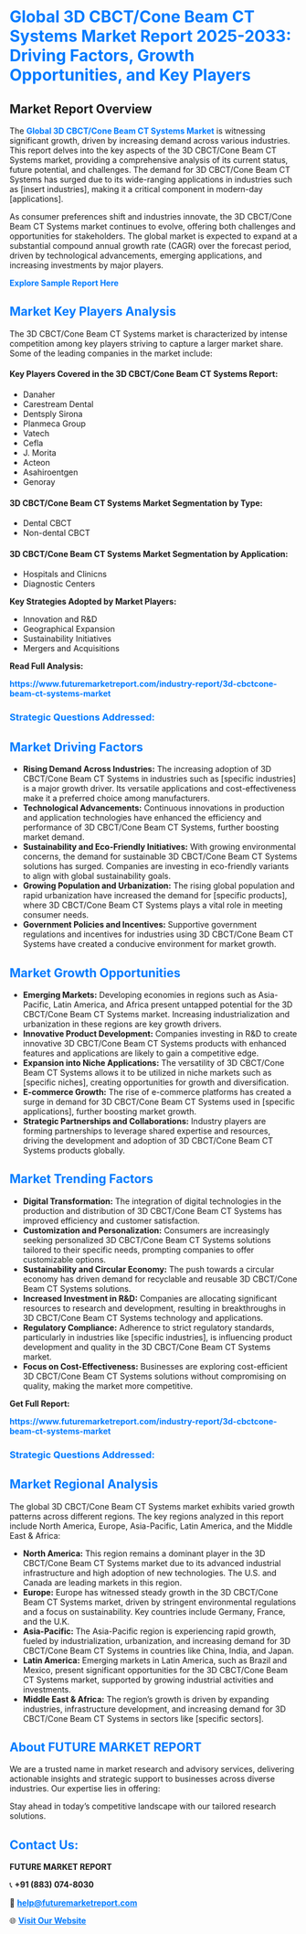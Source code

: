 <h1 style="color: #007BFF;">Global 3D CBCT/Cone Beam CT Systems Market Report 2025-2033: Driving Factors, Growth Opportunities, and Key Players</h1>

<section id="overview">
<h2>Market Report Overview</h2>
<p>The <a href="https://www.futuremarketreport.com/industry-report/3d-cbctcone-beam-ct-systems-market" style="color: #007BFF; text-decoration: none;"><strong>Global 3D CBCT/Cone Beam CT Systems Market</strong></a> is witnessing significant growth, driven by increasing demand across various industries. This report delves into the key aspects of the 3D CBCT/Cone Beam CT Systems market, providing a comprehensive analysis of its current status, future potential, and challenges. The demand for 3D CBCT/Cone Beam CT Systems has surged due to its wide-ranging applications in industries such as [insert industries], making it a critical component in modern-day [applications].</p>
<p>As consumer preferences shift and industries innovate, the 3D CBCT/Cone Beam CT Systems market continues to evolve, offering both challenges and opportunities for stakeholders. The global market is expected to expand at a substantial compound annual growth rate (CAGR) over the forecast period, driven by technological advancements, emerging applications, and increasing investments by major players.</p>
</section>

<section id="overview">
<p><a href="https://www.futuremarketreport.com/request-sample/reportId=45354" style="color: #007BFF; text-decoration: none;"><strong>Explore Sample Report Here</strong></a></p>
</section>

<section id="key-players">
<h2 style="color: #007BFF;">Market Key Players Analysis</h2>
<p>The 3D CBCT/Cone Beam CT Systems market is characterized by intense competition among key players striving to capture a larger market share. Some of the leading companies in the market include:</p>
<h4>Key Players Covered in the 3D CBCT/Cone Beam CT Systems Report:</h4>
<ul><li>Danaher</li><li>Carestream Dental</li><li>Dentsply Sirona</li><li>Planmeca Group</li><li>Vatech</li><li>Cefla</li><li>J. Morita</li><li>Acteon</li><li>Asahiroentgen</li><li>Genoray</li></ul>
<h4>3D CBCT/Cone Beam CT Systems Market Segmentation by Type:</h4>
<ul><li>Dental CBCT</li><li>Non-dental CBCT</li></ul>

<h4>3D CBCT/Cone Beam CT Systems Market Segmentation by Application:</h4>
<ul><li>Hospitals and Clinicns</li><li>Diagnostic Centers</li></ul>
<p><strong>Key Strategies Adopted by Market Players:</strong></p>
<ul>
<li>Innovation and R&D</li>
<li>Geographical Expansion</li>
<li>Sustainability Initiatives</li>
<li>Mergers and Acquisitions</li>
</ul>
</section>

<section>
<p><strong>Read Full Analysis: </strong></p><a href="https://www.futuremarketreport.com/industry-report/3d-cbctcone-beam-ct-systems-market" style="color: #007BFF; text-decoration: none;"><strong>https://www.futuremarketreport.com/industry-report/3d-cbctcone-beam-ct-systems-market</strong></a>
<h3 style="color: #007BFF;">Strategic Questions Addressed:</h3>
</section>

<section id="driving-factors">
<h2 style="color: #007BFF;">Market Driving Factors</h2>
<ul>
<li><strong>Rising Demand Across Industries:</strong> The increasing adoption of 3D CBCT/Cone Beam CT Systems in industries such as [specific industries] is a major growth driver. Its versatile applications and cost-effectiveness make it a preferred choice among manufacturers.</li>
<li><strong>Technological Advancements:</strong> Continuous innovations in production and application technologies have enhanced the efficiency and performance of 3D CBCT/Cone Beam CT Systems, further boosting market demand.</li>
<li><strong>Sustainability and Eco-Friendly Initiatives:</strong> With growing environmental concerns, the demand for sustainable 3D CBCT/Cone Beam CT Systems solutions has surged. Companies are investing in eco-friendly variants to align with global sustainability goals.</li>
<li><strong>Growing Population and Urbanization:</strong> The rising global population and rapid urbanization have increased the demand for [specific products], where 3D CBCT/Cone Beam CT Systems plays a vital role in meeting consumer needs.</li>
<li><strong>Government Policies and Incentives:</strong> Supportive government regulations and incentives for industries using 3D CBCT/Cone Beam CT Systems have created a conducive environment for market growth.</li>
</ul>
</section>

<section id="growth-opportunities">
<h2 style="color: #007BFF;">Market Growth Opportunities</h2>
<ul>
<li><strong>Emerging Markets:</strong> Developing economies in regions such as Asia-Pacific, Latin America, and Africa present untapped potential for the 3D CBCT/Cone Beam CT Systems market. Increasing industrialization and urbanization in these regions are key growth drivers.</li>
<li><strong>Innovative Product Development:</strong> Companies investing in R&D to create innovative 3D CBCT/Cone Beam CT Systems products with enhanced features and applications are likely to gain a competitive edge.</li>
<li><strong>Expansion into Niche Applications:</strong> The versatility of 3D CBCT/Cone Beam CT Systems allows it to be utilized in niche markets such as [specific niches], creating opportunities for growth and diversification.</li>
<li><strong>E-commerce Growth:</strong> The rise of e-commerce platforms has created a surge in demand for 3D CBCT/Cone Beam CT Systems used in [specific applications], further boosting market growth.</li>
<li><strong>Strategic Partnerships and Collaborations:</strong> Industry players are forming partnerships to leverage shared expertise and resources, driving the development and adoption of 3D CBCT/Cone Beam CT Systems products globally.</li>
</ul>
</section>

<section id="trending-factors">
<h2 style="color: #007BFF;">Market Trending Factors</h2>
<ul>
<li><strong>Digital Transformation:</strong> The integration of digital technologies in the production and distribution of 3D CBCT/Cone Beam CT Systems has improved efficiency and customer satisfaction.</li>
<li><strong>Customization and Personalization:</strong> Consumers are increasingly seeking personalized 3D CBCT/Cone Beam CT Systems solutions tailored to their specific needs, prompting companies to offer customizable options.</li>
<li><strong>Sustainability and Circular Economy:</strong> The push towards a circular economy has driven demand for recyclable and reusable 3D CBCT/Cone Beam CT Systems solutions.</li>
<li><strong>Increased Investment in R&D:</strong> Companies are allocating significant resources to research and development, resulting in breakthroughs in 3D CBCT/Cone Beam CT Systems technology and applications.</li>
<li><strong>Regulatory Compliance:</strong> Adherence to strict regulatory standards, particularly in industries like [specific industries], is influencing product development and quality in the 3D CBCT/Cone Beam CT Systems market.</li>
<li><strong>Focus on Cost-Effectiveness:</strong> Businesses are exploring cost-efficient 3D CBCT/Cone Beam CT Systems solutions without compromising on quality, making the market more competitive.</li>
</ul>
</section>

<section>
<p><strong>Get Full Report: </strong></p><a href="https://www.futuremarketreport.com/industry-report/3d-cbctcone-beam-ct-systems-market" style="color: #007BFF; text-decoration: none;"><strong>https://www.futuremarketreport.com/industry-report/3d-cbctcone-beam-ct-systems-market</strong></a>
<h3 style="color: #007BFF;">Strategic Questions Addressed:</h3>
</section>


<section id="regional-analysis">
<h2 style="color: #007BFF;">Market Regional Analysis</h2>
<p>The global 3D CBCT/Cone Beam CT Systems market exhibits varied growth patterns across different regions. The key regions analyzed in this report include North America, Europe, Asia-Pacific, Latin America, and the Middle East & Africa:</p>
<ul>
<li><strong>North America:</strong> This region remains a dominant player in the 3D CBCT/Cone Beam CT Systems market due to its advanced industrial infrastructure and high adoption of new technologies. The U.S. and Canada are leading markets in this region.</li>
<li><strong>Europe:</strong> Europe has witnessed steady growth in the 3D CBCT/Cone Beam CT Systems market, driven by stringent environmental regulations and a focus on sustainability. Key countries include Germany, France, and the U.K.</li>
<li><strong>Asia-Pacific:</strong> The Asia-Pacific region is experiencing rapid growth, fueled by industrialization, urbanization, and increasing demand for 3D CBCT/Cone Beam CT Systems in countries like China, India, and Japan.</li>
<li><strong>Latin America:</strong> Emerging markets in Latin America, such as Brazil and Mexico, present significant opportunities for the 3D CBCT/Cone Beam CT Systems market, supported by growing industrial activities and investments.</li>
<li><strong>Middle East & Africa:</strong> The region’s growth is driven by expanding industries, infrastructure development, and increasing demand for 3D CBCT/Cone Beam CT Systems in sectors like [specific sectors].</li>
</ul>
</section>

<footer>
<h2 style="color: #007BFF;">About FUTURE MARKET REPORT</h2>
<p>We are a trusted name in market research and advisory services, delivering actionable insights and strategic support to businesses across diverse industries. Our expertise lies in offering:</p>

<p>Stay ahead in today’s competitive landscape with our tailored research solutions.</p>

<h2 style="color: #007BFF;">Contact Us:</h2>
<p><strong>FUTURE MARKET REPORT</strong></p>
<p>📞 <strong>+91 (883) 074-8030</strong></p>
<p>📧 <strong><a href="mailto:help@futuremarketreport.com" style="color: #007BFF;">help@futuremarketreport.com</a></strong></p>
<p>🌐 <strong><a href="https://www.futuremarketreport.com/" style="color: #007BFF;">Visit Our Website</a></strong></p>
</footer>